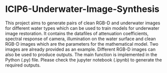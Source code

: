 # ICIP6-Underwater-Image-Synthesis
This project aims to generate pairs of clean RGB-D and underwater images for different water types which can be used to train models for underwater image restoration.
It contains the datafiles of attenuation coefficients, spectral response of camera, illumination on the water surface and clean RGB-D images which are the parameters for the mathematical model.
Two images are already provided as an example. Different RGB-D images can also be used to produce outputs.
The main function is implemented in the Python (.py) file. Please check the jupyter notebook (.ipynb) to generate the required outputs.
